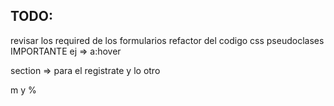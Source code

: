 
## TODO:
revisar los required de los formularios
refactor del codigo css
pseudoclases IMPORTANTE ej => a:hover

section => para el registrate y lo otro


m y % 

